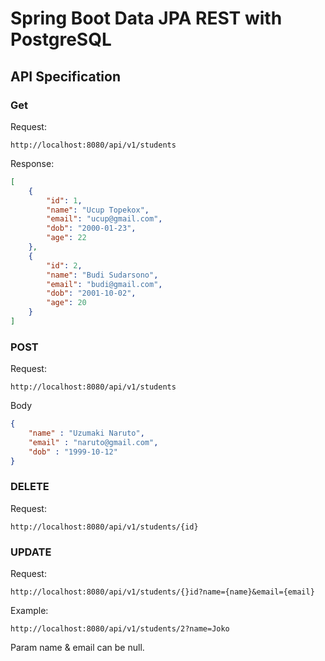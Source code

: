 # Spring Boot Data JPA REST with PostgreSQL

## API Specification

### Get

Request:

```
http://localhost:8080/api/v1/students
```

Response:

```json
[
	{
		"id": 1,
		"name": "Ucup Topekox",
		"email": "ucup@gmail.com",
		"dob": "2000-01-23",
		"age": 22
	},
	{
		"id": 2,
		"name": "Budi Sudarsono",
		"email": "budi@gmail.com",
		"dob": "2001-10-02",
		"age": 20
	}
]
```

### POST

Request:

```
http://localhost:8080/api/v1/students
```

Body

```json
{
	"name" : "Uzumaki Naruto",
	"email" : "naruto@gmail.com",
	"dob" : "1999-10-12"
}
```

### DELETE

Request:

```
http://localhost:8080/api/v1/students/{id}
```

### UPDATE

Request:

```
http://localhost:8080/api/v1/students/{}id?name={name}&email={email}
```

Example:

```
http://localhost:8080/api/v1/students/2?name=Joko
```

Param name & email can be null.
